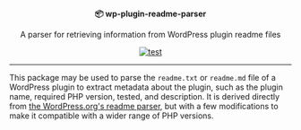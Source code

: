 <div align="center">
  <div align="center">
  <strong>📦 wp-plugin-readme-parser</strong>
  <p>A parser for retrieving information from WordPress plugin readme files</p>
  </div>

  [![test](https://github.com/syntatis/wp-plugin-readme-parser/actions/workflows/test.yml/badge.svg)](https://github.com/syntatis/wp-plugin-readme-parser/actions/workflows/test.yml)
</div>

---

This package may be used to parse the `readme.txt` or `readme.md` file of a WordPress plugin to extract metadata about the plugin, such as the plugin name, required PHP version, tested, and description. It is derived directly from [the WordPress.org's readme parser](https://github.com/WordPress/wordpress.org/tree/trunk/wordpress.org/public_html/wp-content/plugins/plugin-directory), but with a few modifications to make it compatible with a wider range of PHP versions.
